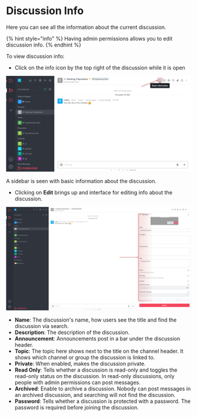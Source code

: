 # Discussion Info

Here you can see all the information about the current discussion.

{% hint style="info" %}
Having admin permissions allows you to edit discussion info.
{% endhint %}

To view discussion info:

* Click on the info icon by the top right of the discussion while it is open

![](<../../../../../.gitbook/assets/image (651) (1) (1).png>)

A sidebar is seen with basic information about the discussion.

* Clicking on **Edit** brings up and interface for editing info about the discussion.

![](<../../../../../.gitbook/assets/image (655) (1) (2).png>)

* **Name**: The discussion's name, how users see the title and find the discussion via search.
* **Description**: The description of the discussion.
* **Announcement**: Announcements post in a bar under the discussion header.
* **Topic**: The topic here shows next to the title on the channel header. It shows which channel or group the discussion is linked to.
* **Private**: When enabled, makes the discussion private.
* **Read Only**: Tells whether a discussion is read-only and toggles the read-only status on the discussion. In read-only discussions, only people with admin permissions can post messages.
* **Archived**: Enable to archive a discussion. Nobody can post messages in an archived discussion, and searching will not find the discussion.
* **Password**: Tells whether a discussion is protected with a password. The password is required before joining the discussion.
